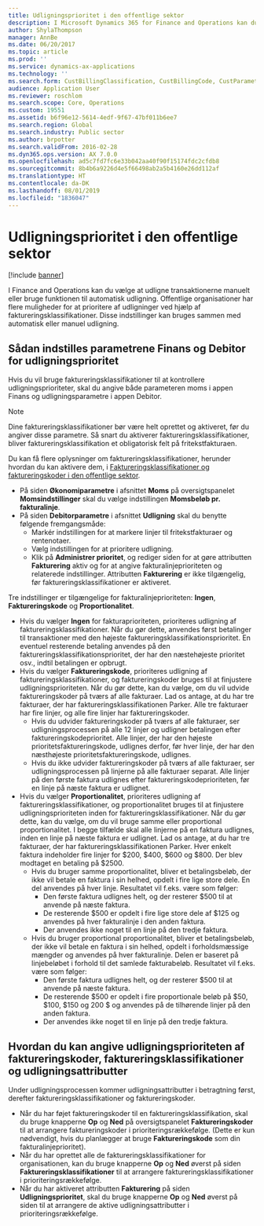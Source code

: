 ```yaml
---
title: Udligningsprioritet i den offentlige sektor
description: I Microsoft Dynamics 365 for Finance and Operations kan du vælge at udligne transaktionerne manuelt eller bruge funktionen til automatisk udligning. Offentlige organisationer har flere muligheder for at prioritere af udligninger ved hjælp af faktureringsklassifikationer. Disse indstillinger kan bruges sammen med automatisk eller manuel udligning.
author: ShylaThompson
manager: AnnBe
ms.date: 06/20/2017
ms.topic: article
ms.prod: ''
ms.service: dynamics-ax-applications
ms.technology: ''
ms.search.form: CustBillingClassification, CustBillingCode, CustParameters, CustSettlementPrioritySetup, LedgerParameters
audience: Application User
ms.reviewer: roschlom
ms.search.scope: Core, Operations
ms.custom: 19551
ms.assetid: b6f96e12-5614-4edf-9f67-47bf011b6ee7
ms.search.region: Global
ms.search.industry: Public sector
ms.author: brpotter
ms.search.validFrom: 2016-02-28
ms.dyn365.ops.version: AX 7.0.0
ms.openlocfilehash: ad5c7fd7fc6e33b042aa40f90f15174fdc2cfdb8
ms.sourcegitcommit: 8b4b6a9226d4e5f66498ab2a5b4160e26dd112af
ms.translationtype: HT
ms.contentlocale: da-DK
ms.lasthandoff: 08/01/2019
ms.locfileid: "1836047"
---
```

# <a name="settlement-priority-in-the-public-sector"></a>Udligningsprioritet i den offentlige sektor

[!include [banner](../includes/banner.md)]

I Finance and Operations kan du vælge at udligne transaktionerne manuelt eller bruge funktionen til automatisk udligning. Offentlige organisationer har flere muligheder for at prioritere af udligninger ved hjælp af faktureringsklassifikationer. Disse indstillinger kan bruges sammen med automatisk eller manuel udligning.

<a name="how-to-set-the-general-ledger-parameters-and-accounts-receivable-parameters-for-settlement-priority"></a>Sådan indstilles parametrene Finans og Debitor for udligningsprioritet
---------------------------------------------------------------------------------------------------

Hvis du vil bruge faktureringsklassifikationer til at kontrollere udligningsprioriteter, skal du angive både parameteren moms i appen Finans og udligningsparametre i appen Debitor. 

> [!NOTE]
> Dine faktureringsklassifikationer bør være helt oprettet og aktiveret, før du angiver disse parametre. Så snart du aktiverer faktureringsklassifikationer, bliver faktureringsklassifikation et obligatorisk felt på fritekstfakturaen. 

Du kan få flere oplysninger om faktureringsklassifikationer, herunder hvordan du kan aktivere dem, i [Faktureringsklassifikationer og faktureringskoder i den offentlige sektor](billing-classifications-billing-codes-public-sector.md).

-   På siden **Økonomiparametre** i afsnittet **Moms** på oversigtspanelet **Momsindstillinger** skal du vælge indstillingen **Momsbeløb pr. fakturalinje**.
-   På siden **Debitorparametre** i afsnittet **Udligning** skal du benytte følgende fremgangsmåde:
    -   Markér indstillingen for at markere linjer til fritekstfakturaer og rentenotaer.
    -   Vælg indstillingen for at prioritere udligning.
    -   Klik på **Administrer prioritet**, og rediger siden for at gøre attributten **Fakturering** aktiv og for at angive fakturalinjeprioriteten og relaterede indstillinger. Attributten **Fakturering** er ikke tilgængelig, før faktureringsklassifikationer er aktiveret.

Tre indstillinger er tilgængelige for fakturalinjeprioriteten: **Ingen**, **Faktureringskode** og **Proportionalitet**.

-   Hvis du vælger **Ingen** for fakturaprioriteten, prioriteres udligning af faktureringsklassifikationer. Når du gør dette, anvendes først betalinger til transaktioner med den højeste faktureringsklassifikationsprioritet. En eventuel resterende betaling anvendes på den faktureringsklassifikationsprioritet, der har den næstehøjeste prioritet osv., indtil betalingen er opbrugt.
-   Hvis du vælger **Faktureringskode**, prioriteres udligning af faktureringsklassifikationer, og faktureringskoder bruges til at finjustere udligningsprioriteten. Når du gør dette, kan du vælge, om du vil udvide faktureringskoder på tværs af alle fakturaer. Lad os antage, at du har tre fakturaer, der har faktureringsklassifikationen Parker. Alle tre fakturaer har fire linjer, og alle fire linjer har faktureringskoder.
    -   Hvis du udvider faktureringskoder på tværs af alle fakturaer, ser udligningsprocessen på alle 12 linjer og udligner betalingen efter faktureringskodeprioritet. Alle linjer, der har den højeste prioritetsfaktureringskode, udlignes derfor, før hver linje, der har den næsthøjeste prioritetsfaktureringskode, udlignes.
    -   Hvis du ikke udvider faktureringskoder på tværs af alle fakturaer, ser udligningsprocessen på linjerne på alle fakturaer separat. Alle linjer på den første faktura udlignes efter faktureringskodeprioriteten, før en linje på næste faktura er udlignet.
-   Hvis du vælger **Proportionalitet**, prioriteres udligning af faktureringsklassifikationer, og proportionalitet bruges til at finjustere udligningsprioriteten inden for faktureringsklassifikationer. Når du gør dette, kan du vælge, om du vil bruge samme eller proportional proportionalitet. I begge tilfælde skal alle linjerne på en faktura udlignes, inden en linje på næste faktura er udlignet. Lad os antage, at du har tre fakturaer, der har faktureringsklassifikationen Parker. Hver enkelt faktura indeholder fire linjer for $200, $400, $600 og $800. Der blev modtaget en betaling på $2500.
    -   Hvis du bruger samme proportionalitet, bliver et betalingsbeløb, der ikke vil betale en faktura i sin helhed, opdelt i fire lige store dele. En del anvendes på hver linje. Resultatet vil f.eks. være som følger:
        -   Den første faktura udlignes helt, og der resterer $500 til at anvende på næste faktura.
        -   De resterende $500 er opdelt i fire lige store dele af $125 og anvendes på hver fakturalinje i den anden faktura.
        -   Der anvendes ikke noget til en linje på den tredje faktura.
    -   Hvis du bruger proportional proportionalitet, bliver et betalingsbeløb, der ikke vil betale en faktura i sin helhed, opdelt i forholdsmæssige mængder og anvendes på hver fakturalinje. Delen er baseret på linjebeløbet i forhold til det samlede fakturabeløb. Resultatet vil f.eks. være som følger:
        -   Den første faktura udlignes helt, og der resterer $500 til at anvende på næste faktura.
        -   De resterende $500 er opdelt i fire proportionale beløb på $50, $100, $150 og 200 $ og anvendes på de tilhørende linjer på den anden faktura.
        -   Der anvendes ikke noget til en linje på den tredje faktura.

## <a name="how-to-set-the-settlement-priority-of-billing-codes-billing-classifications-and-settlement-attributes"></a>Hvordan du kan angive udligningsprioriteten af faktureringskoder, faktureringsklassifikationer og udligningsattributter
Under udligningsprocessen kommer udligningsattributter i betragtning først, derefter faktureringsklassifikationer og faktureringskoder.

-   Når du har føjet faktureringskoder til en faktureringsklassifikation, skal du bruge knapperne **Op** og **Ned** på oversigtspanelet **Faktureringskoder** til at arrangere faktureringskoder i prioriteringsrækkefølge. (Dette er kun nødvendigt, hvis du planlægger at bruge **Faktureringskode** som din fakturalinjeprioritet).
-   Når du har oprettet alle de faktureringsklassifikationer for organisationen, kan du bruge knapperne **Op** og **Ned** øverst på siden **Faktureringsklassifikationer** til at arrangere faktureringsklassifikationer i prioriteringsrækkefølge.
-   Når du har aktiveret attributten **Fakturering** på siden **Udligningsprioritet**, skal du bruge knapperne **Op** og **Ned** øverst på siden til at arrangere de aktive udligningsattributter i prioriteringsrækkefølge.





